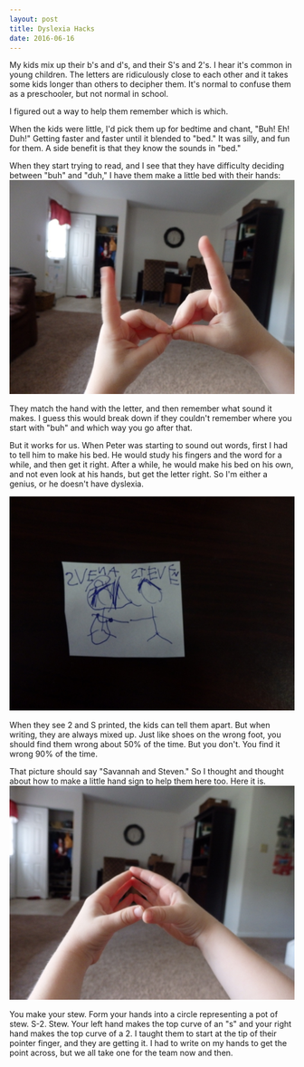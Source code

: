 ```yaml
---
layout: post
title: Dyslexia Hacks
date: 2016-06-16
---
```


My kids mix up their b's and d's, and their S's and 2's. I hear it's common in young children.  The letters are ridiculously close to each other and it takes some kids longer than others to decipher them.  It's normal to confuse them as a preschooler, but not normal in school.  

I figured out a way to help them remember which is which.  

When the kids were little, I'd pick them up for bedtime and chant, "Buh! Eh! Duh!" Getting faster and faster until it blended to "bed."  It was silly, and fun for them.  A side benefit is that they know the sounds in "bed."  

When they start trying to read, and I see that they have difficulty deciding between "buh" and "duh," I have them make a little bed with their hands:
![boy making a b and a d with his hands](/post-images/b-d.jpg)

They match the hand with the letter, and then remember what sound it makes. I guess this would break down if they couldn't remember where you start with "buh" and which way you go after that.

But it works for us.  When Peter was starting to sound out words, first I had to tell him to make his bed. He would study his fingers and the word for a while, and then get it right.  After a while, he would make his bed on his own, and not even look at his hands, but get the letter right.  So I'm either a genius, or he doesn't have dyslexia.

![child's drawing of a bride and groom with their names spelled wrong](/post-images/2vena.jpg)

When they see 2 and S printed, the kids can tell them apart.  But when writing, they are always mixed up.  Just like shoes on the wrong foot, you should find them wrong about 50% of the time.  But you don't.  You find it wrong 90% of the time.  

That picture should say "Savannah and Steven."  So I thought and thought about how to make a little hand sign to help them here too.  Here it is.
![boy making a circle with his hands](/post-images/s-2.jpg)

You make your stew.  Form your hands into a circle representing a pot of stew.  S-2.  Stew. Your left hand makes the top curve of an "s" and your right hand makes the top curve of a 2.  I taught them to start at the tip of their pointer finger, and they are getting it.  I had to write on my hands to get the point across, but we all take one for the team now and then.   

